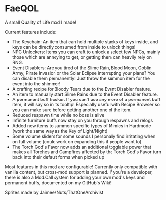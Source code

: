 # FaeQOL

A small Quality of Life mod I made!

Current features include:
<ul>
	<li>The Keychain: An item that can hold multiple stacks of keys inside, and keys can be directly consumed from inside to unlock things!</li>
	<li>NPC Unlockers: Items you can craft to unlock a select few NPCs, mainly those which are annoying to get, or getting them can heavily rely on RNG.</li>
	<li>Event Disablers: Are you tired of the Slime Rain, Blood Moon, Goblin Army, Pirate Invasion or the Solar Eclipse interrupting your plans? You can disable them permanently! Just throw the summon item for the event into the shimmer!</li>
	<li>A crafting recipe for Bloody Tears due to the Event Disabler feature.</li>
	<li>An item to manually start Slime Rains due to the Event Disabler feature.</li>
	<li>A permanent buff tracker. If you can't use any more of a permanent buff item, it will say so in its tooltip! Especially useful with Recipe Browser so you can make sure before getting another one of the item.</li>
	<li>Reduced respawn time while no boss is alive</li>
	<li>Infinite furniture buffs now stay on you through respawns and relogs</li>
	<li>Added new items to summon specific types of Mimics in Hardmode (work the same way as the Key of Light/Night)</li>
	<li>Some volume sliders for some sounds I personally find irritating when on full volume (could work on expanding this if people want to)</li>
	<li>The Torch God's Favor now adds an additional togglable power that makes all Torches and Campfires affected by the Torch God's Favor turn back into their default forms when picked up</li>
</ul>

Most features in this mod are configurable!
Currently only compatible with vanilla content, but cross-mod support is planned.
If you're a developer, there is also a Mod.Call system for adding your own mod's keys and permanent buffs, documented on my GitHub's Wiki!

Sprites made by JaimeezNuts/ThatOneArchivist
